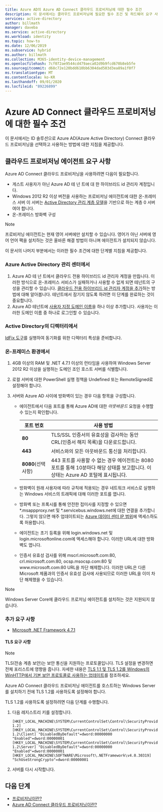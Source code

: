 ```yaml
---
title: Azure AD의 Azure AD Connect 클라우드 프로비저닝에 대한 필수 조건
description: 이 문서에서는 클라우드 프로비저닝에 필요한 필수 조건 및 하드웨어 요구 사항을 설명합니다.
services: active-directory
author: billmath
manager: daveba
ms.service: active-directory
ms.workload: identity
ms.topic: how-to
ms.date: 12/06/2019
ms.subservice: hybrid
ms.author: billmath
ms.collection: M365-identity-device-management
ms.openlocfilehash: 7cf072ae9544cd479aeca02d9b9fcd670b8eb5fe
ms.sourcegitcommit: d68c72e120bdd610bb6304dad503d3ea89a1f0f7
ms.translationtype: MT
ms.contentlocale: ko-KR
ms.lasthandoff: 09/01/2020
ms.locfileid: "89226899"
---
```

# <a name="prerequisites-for-azure-ad-connect-cloud-provisioning"></a>Azure AD Connect 클라우드 프로비저닝에 대한 필수 조건
이 문서에서는 ID 솔루션으로 Azure AD(Azure Active Directory) Connect 클라우드 프로비저닝을 선택하고 사용하는 방법에 대한 지침을 제공합니다.



## <a name="cloud-provisioning-agent-requirements"></a>클라우드 프로비저닝 에이전트 요구 사항
Azure AD Connect 클라우드 프로비저닝을 사용하려면 다음이 필요합니다.
    
- 게스트 사용자가 아닌 Azure AD 테 넌 트에 대 한 하이브리드 id 관리자 계정입니다.
- Windows 2012 R2 이상 버전을 사용하는 프로비저닝 에이전트에 대한 온-프레미스 서버  이 서버는 [Active Directory 관리 계층 모델](/windows-server/identity/securing-privileged-access/securing-privileged-access-reference-material)을 기반으로 하는 계층 0 서버 여야 합니다.
- 온-프레미스 방화벽 구성

>[!NOTE]
>프로비저닝 에이전트는 현재 영어 서버에만 설치할 수 있습니다. 영어가 아닌 서버에 영어 언어 팩을 설치하는 것은 올바른 해결 방법이 아니며 에이전트가 설치되지 않습니다. 

이 문서의 나머지 부분에서는 이러한 필수 조건에 대한 단계별 지침을 제공합니다.

### <a name="in-the-azure-active-directory-admin-center"></a>Azure Active Directory 관리 센터에서

1. Azure AD 테 넌 트에서 클라우드 전용 하이브리드 id 관리자 계정을 만듭니다. 이러한 방식으로 온-프레미스 서비스가 실패하거나 사용할 수 없게 되면 테넌트의 구성을 관리할 수 있습니다. [클라우드 전용 하이브리드 id 관리자 계정을 추가](../fundamentals/add-users-azure-active-directory.md)하는 방법에 대해 알아봅니다. 테넌트에서 잠기지 않도록 하려면 이 단계를 완료하는 것이 중요합니다.
1. Azure AD 테넌트에 [사용자 지정 도메인 이름](../fundamentals/add-custom-domain.md)을 하나 이상 추가합니다. 사용자는 이러한 도메인 이름 중 하나로 로그인할 수 있습니다.

### <a name="in-your-directory-in-active-directory"></a>Active Directory의 디렉터리에서

[IdFix 도구](/office365/enterprise/prepare-directory-attributes-for-synch-with-idfix)를 실행하여 동기화를 위한 디렉터리 특성을 준비합니다.

### <a name="in-your-on-premises-environment"></a>온-프레미스 환경에서

1. 4GB 이상의 RAM 및 .NET 4.7.1 이상의 런타임을 사용하여 Windows Server 2012 R2 이상을 실행하는 도메인 조인 호스트 서버를 식별합니다.

1. 로컬 서버에 대한 PowerShell 실행 정책을 Undefined 또는 RemoteSigned로 설정해야 합니다.

1. 서버와 Azure AD 사이에 방화벽이 있는 경우 다음 항목을 구성합니다.
   - 에이전트에서 다음 포트를 통해 Azure AD에 대한 *아웃바운드* 요청을 수행할 수 있는지 확인합니다.

        | 포트 번호 | 사용 방법 |
        | --- | --- |
        | **80** | TLS/SSL 인증서의 유효성을 검사하는 동안 CRL(인증서 해지 목록)을 다운로드합니다.  |
        | **443** | 서비스와의 모든 아웃바운드 통신을 처리합니다. |
        | **8080**(선택 사항) | 443 포트를 사용할 수 없는 경우 에이전트는 8080 포트를 통해 10분마다 해당 상태를 보고합니다. 이 상태는 Azure AD 포털에 표시됩니다. |
     
   - 방화벽이 원래 사용자에 따라 규칙에 적용되는 경우 네트워크 서비스로 실행하는 Windows 서비스의 트래픽에 대해 이러한 포트를 엽니다.
   - 방화벽 또는 프록시를 통해 안전한 접미사를 지정할 수 있으면 \*.msappproxy.net 및 \*.servicebus.windows.net에 대한 연결을 추가합니다. 그렇지 않으면 매주 업데이트되는 [Azure 데이터 센터 IP 범위](https://www.microsoft.com/download/details.aspx?id=41653)에 액세스하도록 허용합니다.
   - 에이전트는 초기 등록을 위해 login.windows.net 및 login.microsoftonline.com에 액세스해야 합니다. 이러한 URL에 대한 방화벽도 엽니다.
   - 인증서 유효성 검사를 위해 mscrl.microsoft.com:80, crl.microsoft.com:80, ocsp.msocsp.com:80 및 www\.microsoft.com:80 URL을 차단 해제합니다. 이러한 URL은 다른 Microsoft 제품과의 인증서 유효성 검사에 사용되므로 이러한 URL을 이미 차단 해제했을 수 있습니다.

>[!NOTE]
> Windows Server Core에 클라우드 프로저닝 에이전트를 설치하는 것은 지원되지 않습니다.


### <a name="additional-requirements"></a>추가 요구 사항
- [Microsoft .NET Framework 4.7.1](https://www.microsoft.com/download/details.aspx?id=56116) 

#### <a name="tls-requirements"></a>TLS 요구 사항

>[!NOTE]
>TLS(전송 계층 보안)는 보안 통신을 지원하는 프로토콜입니다. TLS 설정을 변경하면 전체 포리스트에 영향을 줍니다. 자세한 내용은 [TLS 1.1 및 TLS 1.2를 Windows의 WinHTTP에서 기본 보안 프로토콜로 사용하는 업데이트](https://support.microsoft.com/help/3140245/update-to-enable-tls-1-1-and-tls-1-2-as-default-secure-protocols-in-wi)를 참조하세요.

Azure AD Connect 클라우드 프로비저닝 에이전트를 호스트하는 Windows Server를 설치하기 전에 TLS 1.2를 사용하도록 설정해야 합니다.

TLS 1.2를 사용하도록 설정하려면 다음 단계를 수행합니다.

1. 다음 레지스트리 키를 설정합니다.
    
    ```
    [HKEY_LOCAL_MACHINE\SYSTEM\CurrentControlSet\Control\SecurityProviders\SCHANNEL\Protocols\TLS 1.2]
    [HKEY_LOCAL_MACHINE\SYSTEM\CurrentControlSet\Control\SecurityProviders\SCHANNEL\Protocols\TLS 1.2\Client] "DisabledByDefault"=dword:00000000 "Enabled"=dword:00000001
    [HKEY_LOCAL_MACHINE\SYSTEM\CurrentControlSet\Control\SecurityProviders\SCHANNEL\Protocols\TLS 1.2\Server] "DisabledByDefault"=dword:00000000 "Enabled"=dword:00000001
    [HKEY_LOCAL_MACHINE\SOFTWARE\Microsoft\.NETFramework\v4.0.30319] "SchUseStrongCrypto"=dword:00000001
    ```

1. 서버를 다시 시작합니다.


## <a name="next-steps"></a>다음 단계 

- [프로비저닝이란?](what-is-provisioning.md)
- [Azure AD Connect 클라우드 프로비저닝이란?](what-is-cloud-provisioning.md)